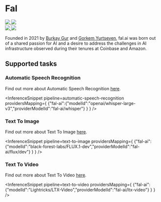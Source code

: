 <!---
WARNING

This markdown file has been generated from a script. Please do not edit it directly.

### Template

If you want to update the content related to fal-ai's description, please edit the template file under `https://github.com/huggingface/hub-docs/tree/main/scripts/inference-providers/templates/providers/fal-ai.handlebars`.

### Logos

If you want to update fal-ai's logo, upload a file by opening a PR on https://huggingface.co/datasets/huggingface/documentation-images/tree/main/inference-providers/logos. Ping @wauplin and @celinah on the PR to let them know you uploaded a new logo.
Logos must be in .png format and be named `fal-ai-light.png` and `fal-ai-dark.png`. Visit https://huggingface.co/settings/theme to switch between light and dark mode and check that the logos are displayed correctly.

### Generation script

For more details, check out the `generate.ts` script: https://github.com/huggingface/hub-docs/blob/main/scripts/inference-providers/scripts/generate.ts.
--->

# Fal

<div class="flex justify-center">
    <a href="https://fal.ai/" target="_blank">
        <img class="block dark:hidden" src="https://huggingface.co/datasets/huggingface/documentation-images/resolve/main/inference-providers/logos/fal-ai-light.png"/>
        <img class="hidden dark:block" src="https://huggingface.co/datasets/huggingface/documentation-images/resolve/main/inference-providers/logos/fal-ai-dark.png"/>
    </a>
</div>

<div class="flex">
    <a href="https://huggingface.co/fal" target="_blank">
        <img class="block dark:hidden" src="https://huggingface.co/datasets/huggingface/badges/resolve/main/follow-us-on-hf-lg.svg"/>
        <img class="hidden dark:block" src="https://huggingface.co/datasets/huggingface/badges/resolve/main/follow-us-on-hf-lg-dark.svg"/>
    </a>
</div>

Founded in 2021 by [Burkay Gur](https://huggingface.co/burkaygur) and [Gorkem Yurtseven](https://huggingface.co/gorkemyurt), fal.ai was born out of a shared passion for AI and a desire to address the challenges in AI infrastructure observed during their tenures at Coinbase and Amazon.

## Supported tasks


### Automatic Speech Recognition

Find out more about Automatic Speech Recognition [here](../tasks/automatic_speech_recognition).

<InferenceSnippet
    pipeline=automatic-speech-recognition
    providersMapping={ {"fal-ai":{"modelId":"openai/whisper-large-v3","providerModelId":"fal-ai/whisper"} } }
/>


### Text To Image

Find out more about Text To Image [here](../tasks/text_to_image).

<InferenceSnippet
    pipeline=text-to-image
    providersMapping={ {"fal-ai":{"modelId":"black-forest-labs/FLUX.1-dev","providerModelId":"fal-ai/flux/dev"} } }
/>


### Text To Video

Find out more about Text To Video [here](../tasks/text_to_video).

<InferenceSnippet
    pipeline=text-to-video
    providersMapping={ {"fal-ai":{"modelId":"Lightricks/LTX-Video","providerModelId":"fal-ai/ltx-video"} } }
/>

